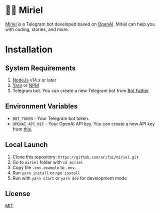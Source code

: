 # :elf_woman: Miriel

[Miriel] is a Telegram bot developed based on [OpenAI]. Miriel can help you with coding, stories, and more.

# Installation

## System Requirements

1. [NodeJs] v14.x or later
2. [Yarn] or [NPM]
3. Telegram bot. You can create a new Telegram bot from [Bot Father]

## Environment Variables

- `BOT_TOKEN` - Your Telegram bot token.
- `OPENAI_API_KEY` - Your OpenAI API key. You can create a new API key from [this].

## Local Launch

1. Clone this repository: `https://github.com/arifai/miriel.git`
2. Go to `miriel` folder with `cd miriel`
3. Copy file `.env.example` to `.env.`
4. Run `yarn install` or `npm install`
5. Run with `yarn start` or `yarn dev` for development mode

## License

[MIT]

<!-- Links -->
[Miriel]: https://t.me/miriel_the_bot
[OpenAI]: https://openai.com
[NodeJs]: https://nodejs.org
[Yarn]: https://yarnpkg.com
[NPM]: https://docs.npmjs.com/downloading-and-installing-node-js-and-npm
[Bot Father]: https://t.me/botfather
[this]: https://beta.openai.com/account/api-keys
[MIT]: https://github.com/arifai/miriel/blob/main/LICENSE
